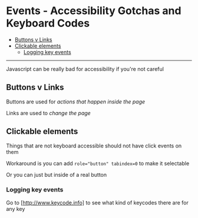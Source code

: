 # Events - Accessibility Gotchas and Keyboard Codes <!-- omit in toc -->

- [Buttons v Links](#buttons-v-links)
- [Clickable elements](#clickable-elements)
  - [Logging key events](#logging-key-events)

---

Javascript can be really bad for accessibility if you're not careful

## Buttons v Links

Buttons are used for _actions that happen inside the page_

Links are used to _change the page_

## Clickable elements

Things that are not keyboard accessible should not have click events on them

Workaround is you can add `role="button" tabindex=0` to make it selectable

Or you can just but inside of a real button

### Logging key events

Go to [http://www.keycode.info] to see what kind of keycodes there are for any key

